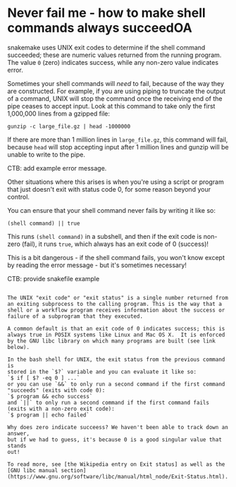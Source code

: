 # Never fail me - how to make shell commands always succeedOA

snakemake uses UNIX exit codes to determine if the shell command
succeeded; these are numeric values returned from the running
program. The value `0` (zero) indicates success, while any non-zero
value indicates error.

Sometimes your shell commands will _need_ to fail, because of the way they
are constructed. For example, if you are using piping to truncate the
output of a command, UNIX will stop the command once the receiving end of
the pipe ceases to accept input. Look at this command to take only
the first 1,000,000 lines from a gzipped file:

```
gunzip -c large_file.gz | head -1000000 
```

If there are more than 1 million lines in `large_file.gz`, this command
will fail, because `head` will stop accepting input after 1 million lines
and gunzip will be unable to write to the pipe. 

CTB: add example error message.

Other situations where this arises is when you're using a script or
program that just doesn't exit with status code 0, for some reason
beyond your control.

You can ensure that your shell command never fails by writing it like so:
```
(shell command) || true
```

This runs `(shell command)` in a subshell, and then if the exit code
is non-zero (fail), it runs `true`, which always has an exit code of 0
(success)!

This is a bit dangerous - if the shell command fails, you won't know
except by reading the error message - but it's sometimes necessary!

CTB: provide snakefile example

```admonish info title='How should we interpret UNIX exit codes?'

The UNIX "exit code" or "exit status" is a single number returned from
an exiting subprocess to the calling program. This is the way that a
shell or a workflow program receives information about the success or
failure of a subprogram that they executed.

A common default is that an exit code of 0 indicates success; this is
always true in POSIX systems like Linux and Mac OS X.  It is enforced
by the GNU libc library on which many programs are built (see link below).

In the bash shell for UNIX, the exit status from the previous command is
stored in the `$?` variable and you can evaluate it like so:
`$ if [ $? -eq 0 ] ...`
or you can use `&&` to only run a second command if the first command "succeeds" (exits with code 0):
`$ program && echo success`
and `||` to only run a second command if the first command fails (exits with a non-zero exit code):
`$ program || echo failed`

Why does zero indicate succeess? We haven't been able to track down an answer,
but if we had to guess, it's because 0 is a good singular value that stands
out!

To read more, see [the Wikipedia entry on Exit status] as well as the
[GNU libc manual section](https://www.gnu.org/software/libc/manual/html_node/Exit-Status.html).
```
